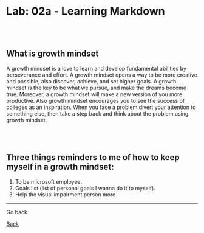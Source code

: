 # Lab: 02a - Learning Markdown
<br><br>

## What is growth mindset
A growth mindset is a love to learn and develop fundamental abilities by perseverance and effort. A growth mindset opens a way to be more creative and possible, also discover, achieve, and set higher goals.
A growth mindset is the key to be what we pursue, and make the dreams become true. Moreover, a growth mindset will make a new version of you more productive. Also growth mindset encourages you to see the success of colleges as an inspiration.
When you face a problem divert your attention to something else, then take a step back and think about the problem using growth mindset.

<br><br>

##  Three things reminders to me of how to keep myself in a growth mindset:
1. To be microsoft employee.
2. Goals list (list of personal goals I wanna do it to myself).
3. Help the visual impairment person more


***

Go back

[Back](README.md)